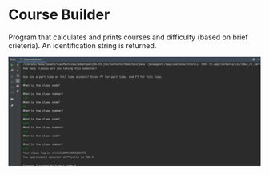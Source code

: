 # Course Builder 
Program that calculates and prints courses and difficulty (based on brief crieteria). An identification string is returned.

![](CourseBuild.png)

